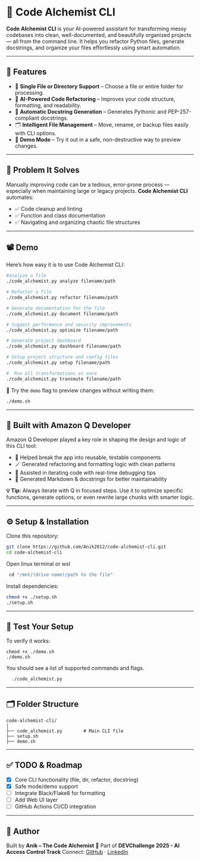 
# 🧪 Code Alchemist CLI

**Code Alchemist CLI** is your AI-powered assistant for transforming messy codebases into clean, well-documented, and beautifully organized projects — all from the command line. It helps you refactor Python files, generate docstrings, and organize your files effortlessly using smart automation.

---

## 🌟 Features

- 📂 **Single File or Directory Support** – Choose a file or entire folder for processing.
- 🧠 **AI-Powered Code Refactoring** – Improves your code structure, formatting, and readability.
- 🧾 **Automatic Docstring Generation** – Generates Pythonic and PEP-257-compliant docstrings.
- 🗂️ **Intelligent File Management** – Move, rename, or backup files easily with CLI options.
- 🧪 **Demo Mode** – Try it out in a safe, non-destructive way to preview changes.

---

## 🧩 Problem It Solves

Manually improving code can be a tedious, error-prone process — especially when maintaining large or legacy projects. **Code Alchemist CLI** automates:

- ✅ Code cleanup and linting
- ✅ Function and class documentation
- ✅ Navigating and organizing chaotic file structures

---

## 📽️ Demo

Here’s how easy it is to use Code Alchemist CLI:

```bash
#analyze a file
./code_alchemist.py analyze filename/path

# Refactor a file
./code_alchemist.py refactor filename/path

# Generate documentation for the file
./code_alchemist.py document filename/path

# Suggest performance and security improvements
./code_alchemist.py optimize filename/path

# Generate project dashboard
./code_alchemist.py dashboard filename/path

# Setup project structure and config files
./code_alchemist.py setup filename/path

#  Run all transformations at once
./code_alchemist.py transmute filename/path
````

🧪 Try the `demo` flag to preview changes without writing them:

```bash
./demo.sh
```

---

## 🧠 Built with Amazon Q Developer

Amazon Q Developer played a key role in shaping the design and logic of this CLI tool:

* 🧱 Helped break the app into reusable, testable components
* 🪄 Generated refactoring and formatting logic with clean patterns
* 🔁 Assisted in iterating code with real-time debugging tips
* 📄 Generated Markdown & docstrings for better maintainability

**💡 Tip:** Always iterate with Q in focused steps. Use it to optimize specific functions, generate options, or even rewrite large chunks with smarter logic.

---

## ⚙️ Setup & Installation

Clone this repository:

```bash
git clone https://github.com/Anik2812/code-alchemist-cli.git
cd code-alchemist-cli
```

Open linux terminal or wsl
```for wsl
 cd "/mnt/(drive name)/path to the file"
```

Install dependencies:

```bash
chmod +x ./setup.sh
./setup.sh
```

---

## 🧪 Test Your Setup

To verify it works:

```For demo you can run
chmod +x ./demo.sh
./demo.sh
```

You should see a list of supported commands and flags.
```bash
  ./code_alchemist.py
```
---

## 🗂️ Folder Structure

```
code-alchemist-cli/
│
├── code_alchemist.py        # Main CLI file
├── setup.sh
├── demo.sh
```

---

## ✅ TODO & Roadmap

* [x] Core CLI functionality (file, dir, refactor, docstring)
* [x] Safe mode/demo support
* [ ] Integrate Black/Flake8 for formatting
* [ ] Add Web UI layer
* [ ] GitHub Actions CI/CD integration

---

## 🙌 Author

Built by **Anik – The Code Alchemist** 🔮
Part of **DEVChallenge 2025 - AI Access Control Track**
Connect: [GitHub](https://github.com/Anik2812) · [LinkedIn](https://linkedin.com/in/anik2812)

